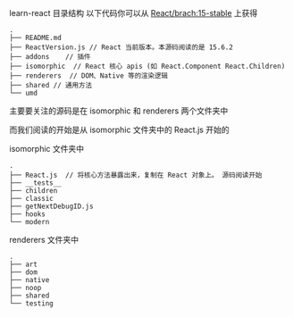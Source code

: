 
learn-react 目录结构 以下代码你可以从 [React/brach:15-stable](https://github.com/facebook/react/tree/15-stable) 上获得
```
.
├── README.md   
├── ReactVersion.js // React 当前版本。本源码阅读的是 15.6.2
├── addons    // 插件
├── isomorphic  // React 核心 apis (如 React.Component React.Children)
├── renderers  // DOM、Native 等的渲染逻辑
├── shared // 通用方法
└── umd   
```

主要要关注的源码是在 isomorphic 和 renderers 两个文件夹中

而我们阅读的开始是从 isomorphic 文件夹中的 React.js 开始的

isomorphic 文件夹中
```
.
├── React.js  // 将核心方法暴露出来，复制在 React 对象上。 源码阅读开始
├── __tests__
├── children
├── classic
├── getNextDebugID.js
├── hooks
└── modern
```

renderers 文件夹中
```
.
├── art
├── dom
├── native
├── noop
├── shared 
└── testing
```
